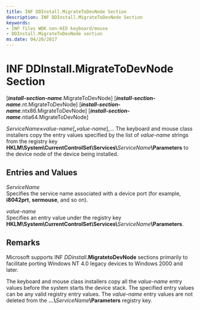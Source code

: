 ```yaml
---
title: INF DDInstall.MigrateToDevNode Section
description: INF DDInstall.MigrateToDevNode Section
keywords:
- INF files WDK non-HID keyboard/mouse
- DDInstall.MigrateToDevNode section
ms.date: 04/20/2017
---
```


# INF DDInstall.MigrateToDevNode Section

\[**<em>install-section-name</em>**.MigrateToDevNode\]
\[**<em>install-section-name</em>**.nt.MigrateToDevNode\]
\[**<em>install-section-name</em>**.ntx86.MigrateToDevNode\]
\[**<em>install-section-name</em>**.ntia64.MigrateToDevNode\]

<em>ServiceName</em>**=**<em>value-name</em>\[**,**<em>value-name</em>\],...
The keyboard and mouse class installers copy the entry values specified by the list of *value-name* strings from the registry key **HKLM\\System\\CurrentControlSet\\Services\\**<em>ServiceName</em>**\\Parameters** to the device node of the device being installed.

## Entries and Values

<a href="" id="servicename"></a>*ServiceName*  
Specifies the service name associated with a device port (for example, **i8042prt**, **sermouse**, and so on).

<a href="" id="value-name"></a>*value-name*  
Specifies an entry value under the registry key **HKLM\\System\\CurrentControlSet\\Services\\**<em>ServiceName</em>**\\Parameters**.

## Remarks

Microsoft supports INF <em>DDinstall</em>**.MigratetoDevNode** sections primarily to facilitate porting Windows NT 4.0 legacy devices to Windows 2000 and later.

The keyboard and mouse class installers copy all the *value-name* entry values before the system starts the device stack. The specified entry values can be any valid registry entry values. The *value-name* entry values are not deleted from the **...\\**<em>ServiceName</em>**\\Parameters** registry key.
